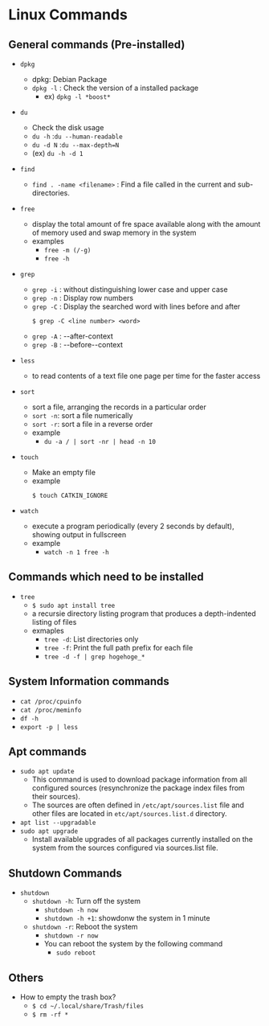 # Linux Commands

## General commands (Pre-installed)

- `dpkg`
    - dpkg: Debian Package
    - `dpkg -l` : Check the version of a installed package
        - ex) `dpkg -l *boost*`

- `du`
    - Check the disk usage
    - `du -h` :`du --human-readable`
    - `du -d N` :`du --max-depth=N`
    - (ex) `du -h -d 1`

- `find`
    - `find . -name <filename>` : Find a file called <filename> in the current and sub-directories.

- `free`
    - display the total amount of fre space available along with the amount of memory used and swap memory in the system
    - examples
        - `free -m (/-g)`
        - `free -h`

- `grep`
    - `grep -i` : without distinguishing lower case and upper case
    - `grep -n` : Display row numbers
    - `grep -C` : Display the searched word with lines before and after
        ```
        $ grep -C <line number> <word>
        ```
    - `grep -A` : --after-context
    - `grep -B` : --before--context

- `less`
    - to read contents of a text file one page per time for the faster access

- `sort`
    - sort a file, arranging the records in a particular order
    - `sort -n`: sort a file numerically
    - `sort -r`: sort a file in a reverse order
    - example
        - `du -a / | sort -nr | head -n 10`

- `touch`
    - Make an empty file
    - example
        ```
        $ touch CATKIN_IGNORE
        ```
- `watch`
    - execute a program periodically (every 2 seconds by default), showing output in fullscreen
    - example
        - `watch -n 1 free -h`

## Commands which need to be installed

- `tree`
    - `$ sudo apt install tree`
    - a recursie directory listing program that produces a depth-indented listing of files
    - exmaples
        - `tree -d`: List directories only
        - `tree -f`: Print the full path prefix for each file
        - `tree -d -f | grep hogehoge_*`

## System Information commands

- `cat /proc/cpuinfo`
- `cat /proc/meminfo`
- `df -h`
- `export -p | less`

## Apt commands

- `sudo apt update`
    - This command is used to download package information from all configured sources (resynchronize the package index files from their sources).
    - The sources are often defined in `/etc/apt/sources.list` file and other files are located in `etc/apt/sources.list.d` directory.
- `apt list --upgradable`
- `sudo apt upgrade`
    - Install available upgrades of all packages currently installed on the system from the sources configured via sources.list file.

## Shutdown Commands

- `shutdown`
    - `shutdown -h`: Turn off the system
        - `shutdown -h now`
        - `shutdown -h +1`: showdonw the system in 1 minute
    - `shutdown -r`: Reboot the system
        - `shutdown -r now`
        - You can reboot the system by the following command
            - `sudo reboot`

## Others

- How to empty the trash box?
    - `$ cd ~/.local/share/Trash/files`
    - `$ rm -rf *`